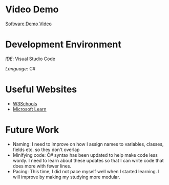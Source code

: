 # Video Demo

[Software Demo Video](https://youtu.be/32MqC701ZlM)

# Development Environment

*IDE*: Visual Studio Code

*Language*: C#

# Useful Websites

- [W3Schools](https://www.w3schools.com/cs/index.php)
- [Microsoft Learn](https://learn.microsoft.com/en-us/dotnet/csharp/tour-of-csharp/overview)

# Future Work

- Naming: I need to improve on how I assign names to variables, classes, fields etc. so they don't overlap
- Minifying code: C# syntax has been updated to help make code less wordy. I need to learn about these updates so that I can write code that does more with fewer lines.
- Pacing: This time, I did not pace myself well when I started learning. I will improve by making my studying more modular.